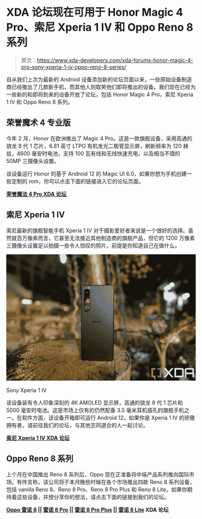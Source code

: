 # XDA 论坛现在可用于 Honor Magic 4 Pro、索尼 Xperia 1 IV 和 Oppo Reno 8 系列

> 原文：<https://www.xda-developers.com/xda-forums-honor-magic-4-pro-sony-xperia-1-iv-oppo-reno-8-series/>

自从我们上次为最新的 Android 设备添加新的论坛页面以来，一些原始设备制造商已经推出了几款新手机，而其他人则取笑他们即将推出的设备。我们现在已经为一些新的和即将到来的设备开放了论坛，包括 Honor Magic 4 Pro，索尼 Xperia 1 IV 和 Oppo Reno 8 系列。

## 荣誉魔术 4 专业版

今年 2 月，Honor 在欧洲推出了 Magic 4 Pro。这是一款旗舰设备，采用高通的骁龙 8 代 1 芯片，6.81 英寸 LTPO 有机发光二极管显示屏，刷新频率为 120 赫兹，4600 毫安时电池，支持 100 瓦有线和无线快速充电，以及相当不错的 50MP 三摄像头设置。

该设备运行 Honor 的基于 Android 12 的 Magic UI 6.0，如果你想为手机创建一些定制的 rom，你可以点击下面的链接进入它的论坛页面。

**[荣誉魔法 4 Pro XDA 论坛](https://forum.xda-developers.com/f/honor-magic4-pro.12631/)**

## 索尼 Xperia 1 IV

索尼最新的旗舰智能手机 Xperia 1 IV 对于摄影爱好者来说是一个很好的选择。虽然就百万像素而言，它甚至无法接近其他制造商的旗舰产品，但它的 1200 万像素三摄像头设置足以拍摄一些令人惊叹的照片，前提是你知道自己在做什么。

 <picture>![Sony's new Xperia 1 IV is an iterative update on last year's cult-favorite Xperia 1 III, so you get the same 4K, 120Hz OLED screen along with a triple-lens camera system that strives to offer more manual controls. There are improvements here obviously: including an improved zoom lens. ](img/60e2c972d830184633aca33c437502e0.png)</picture> 

Sony Xperia 1 IV

该设备装有令人印象深刻的 4K AMOLED 显示屏，高通的骁龙 8 代 1 芯片和 5000 毫安时电池。这是市场上仅有的仍然配备 3.5 毫米耳机插孔的旗舰手机之一。在软件方面，该设备开箱即可运行 Android 12。如果你是 Xperia 1 IV 的骄傲拥有者，请前往我们的论坛，与其他志同道合的人一起讨论。

**[索尼 Xperia 1 IV XDA 论坛](https://forum.xda-developers.com/f/sony-xperia-1-iv.12633/?prefix_id=53)**

## Oppo Reno 8 系列

上个月在中国推出 Reno 8 系列后，Oppo 现在正准备将中端产品系列推向国际市场。有传言称，该公司将于本月晚些时候在各个市场推出四款 Reno 8 系列设备，包括 vanilla Reno 8、Reno 8 Pro、Reno 8 Pro Plus 和 Reno 8 Lite。如果你期待着这些设备，并想分享你的想法，请点击下面的链接到我们的论坛。

**[Oppo 雷诺 8](https://forum.xda-developers.com/f/oppo-reno8.12635/) || [雷诺 8 Pro](https://forum.xda-developers.com/f/oppo-reno8-pro.12637/) || [雷诺 8 Pro Plus](https://forum.xda-developers.com/f/oppo-reno8-pro.12639/) || [雷诺 8 Lite](https://forum.xda-developers.com/f/oppo-reno8-lite.12641/) XDA 论坛**